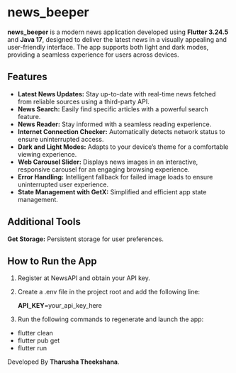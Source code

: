 # **news_beeper**

**news_beeper** is a modern news application developed using **Flutter 3.24.5** and **Java 17**, 
designed to deliver the latest news in a visually appealing and user-friendly interface. 
The app supports both light and dark modes, providing a seamless experience for users across devices.

## Features

* **Latest News Updates:**  Stay up-to-date with real-time news fetched from reliable sources using a third-party API.
* **News Search:** Easily find specific articles with a powerful search feature.
* **News Reader:** Stay informed with a seamless reading experience.
* **Internet Connection Checker:** Automatically detects network status to ensure uninterrupted access.
* **Dark and Light Modes:** Adapts to your device’s theme for a comfortable viewing experience.
* **Web Carousel Slider:** Displays news images in an interactive, responsive carousel for an engaging browsing experience.
* **Error Handling:** Intelligent fallback for failed image loads to ensure uninterrupted user experience.
* **State Management with GetX:** Simplified and efficient app state management.

## Additional Tools

**Get Storage:** Persistent storage for user preferences.

## How to Run the App

1. Register at NewsAPI and obtain your API key.
2. Create a .env file in the project root and add the following line:

   **API_KEY**=your_api_key_here

3. Run the following commands to regenerate and launch the app:

*   flutter clean
*   flutter pub get
*   flutter run

Developed By **Tharusha Theekshana**.